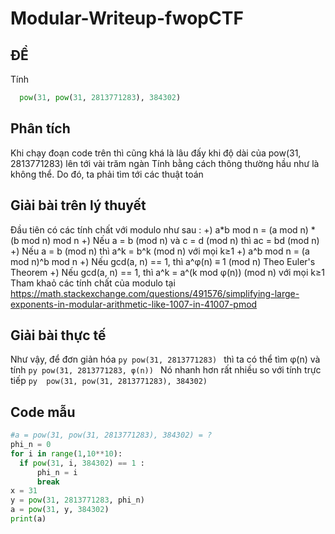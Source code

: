 # Modular-Writeup-fwopCTF
## ĐỀ
Tính 
```py
  pow(31, pow(31, 2813771283), 384302)
```
## Phân tích
Khi chạy đoạn code trên thì cũng khá là lâu đấy khi độ dài của pow(31, 2813771283) lên tới vài trăm ngàn
Tính bằng cách thông thường hầu như là không thể. Do đó, ta phải tìm tới các thuật toán
## Giải bài trên lý thuyết
Đầu tiên có các tính chất với modulo như sau :
+) a*b mod n = (a mod n) * (b mod n) mod n
+) Nếu a = b (mod n) và c = d (mod n) thì ac = bd (mod n)
+) Nếu a = b (mod n) thì a^k = b^k (mod n) với mọi k≥1
+) a^b mod n = (a mod n)^b mod n
+) Nếu gcd(a, n) == 1, thì a^φ(n) ≡ 1 (mod n)
   Theo Euler's Theorem
+) Nếu gcd(a, n) == 1, thì a^k = a^(k mod φ(n)) (mod n) với mọi k≥1
Tham khaỏ các tính chất của modulo tại 
  https://math.stackexchange.com/questions/491576/simplifying-large-exponents-in-modular-arithmetic-like-1007-in-41007-pmod
  ## Giải bài thực tế
  Như vậy, để đơn giản hóa ```py pow(31, 2813771283) ``` thì ta có thể tìm φ(n) và tính ```py pow(31, 2813771283, φ(n)) ```
  Nó nhanh hơn rất nhiều so với tính trực tiếp  ```py  pow(31, pow(31, 2813771283), 384302) ```
  ## Code mẫu
  ```py
  #a = pow(31, pow(31, 2813771283), 384302) = ?
phi_n = 0
for i in range(1,10**10):
    if pow(31, i, 384302) == 1 :
        phi_n = i
        break
x = 31
y = pow(31, 2813771283, phi_n)
a = pow(31, y, 384302)
print(a)
```
